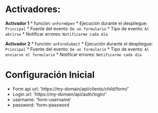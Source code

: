 # Activadores:

**Activador 1**
    * función: ``onFormOpen``
    * Ejecución durante el despliegue: ``Principal``
    * Fuente del evento: ``De un formulario``
    * Tipo de evento: ``Al abrirse``
    * Notificar errores: ``Notificarme cada día``

**Activador 2**
    * función: ``onFormSubmit``
    * Ejecución durante el despliegue: ``Principal``
    * Fuente del evento: ``De un formulario``
    * Tipo de evento: ``Al enviarse el formulario``
    * Notificar errores: ``Notificarme cada día``

# Configuración Inicial
* Form api url: 'https://my-domain/api/clients/child/form/'
* Login url: 'https://my-domain/api/auth/login/'
* username: 'form-username'
* password: 'form-password